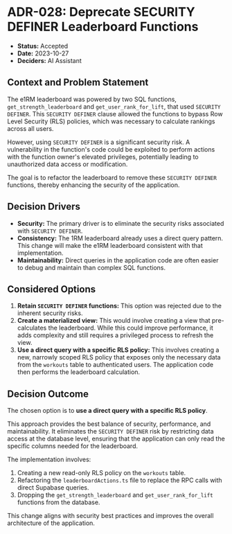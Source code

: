 # ADR-028: Deprecate SECURITY DEFINER Leaderboard Functions

-   **Status:** Accepted
-   **Date:** 2023-10-27
-   **Deciders:** AI Assistant

## Context and Problem Statement

The e1RM leaderboard was powered by two SQL functions, `get_strength_leaderboard` and `get_user_rank_for_lift`, that used `SECURITY DEFINER`. This `SECURITY DEFINER` clause allowed the functions to bypass Row Level Security (RLS) policies, which was necessary to calculate rankings across all users.

However, using `SECURITY DEFINER` is a significant security risk. A vulnerability in the function's code could be exploited to perform actions with the function owner's elevated privileges, potentially leading to unauthorized data access or modification.

The goal is to refactor the leaderboard to remove these `SECURITY DEFINER` functions, thereby enhancing the security of the application.

## Decision Drivers

-   **Security:** The primary driver is to eliminate the security risks associated with `SECURITY DEFINER`.
-   **Consistency:** The 1RM leaderboard already uses a direct query pattern. This change will make the e1RM leaderboard consistent with that implementation.
-   **Maintainability:** Direct queries in the application code are often easier to debug and maintain than complex SQL functions.

## Considered Options

1.  **Retain `SECURITY DEFINER` functions:** This option was rejected due to the inherent security risks.
2.  **Create a materialized view:** This would involve creating a view that pre-calculates the leaderboard. While this could improve performance, it adds complexity and still requires a privileged process to refresh the view.
3.  **Use a direct query with a specific RLS policy:** This involves creating a new, narrowly scoped RLS policy that exposes only the necessary data from the `workouts` table to authenticated users. The application code then performs the leaderboard calculation.

## Decision Outcome

The chosen option is to **use a direct query with a specific RLS policy**.

This approach provides the best balance of security, performance, and maintainability. It eliminates the `SECURITY DEFINER` risk by restricting data access at the database level, ensuring that the application can only read the specific columns needed for the leaderboard.

The implementation involves:
1.  Creating a new read-only RLS policy on the `workouts` table.
2.  Refactoring the `leaderboardActions.ts` file to replace the RPC calls with direct Supabase queries.
3.  Dropping the `get_strength_leaderboard` and `get_user_rank_for_lift` functions from the database.

This change aligns with security best practices and improves the overall architecture of the application.
